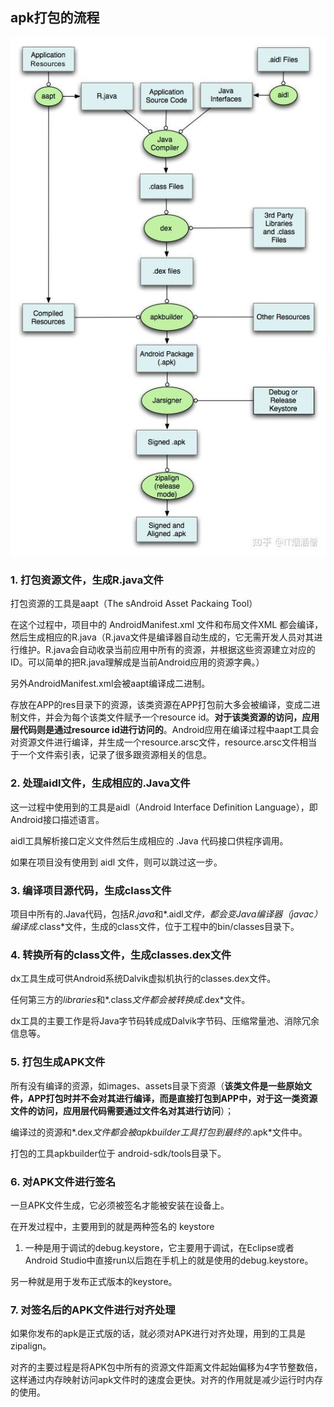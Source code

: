## apk打包的流程

![78](media/78.png)



### **1. 打包资源文件，生成R.java文件**

打包资源的工具是aapt（The sAndroid Asset Packaing Tool）

在这个过程中，项目中的 AndroidManifest.xml 文件和布局文件XML 都会编译，然后生成相应的R.java（R.java文件是编译器自动生成的，它无需开发人员对其进行维护。R.java会自动收录当前应用中所有的资源，并根据这些资源建立对应的ID。可以简单的把R.java理解成是当前Android应用的资源字典。）

另外AndroidManifest.xml会被aapt编译成二进制。

存放在APP的res目录下的资源，该类资源在APP打包前大多会被编译，变成二进制文件，并会为每个该类文件赋予一个resource id。**对于该类资源的访问，应用层代码则是通过resource id进行访问的**。Android应用在编译过程中aapt工具会对资源文件进行编译，并生成一个resource.arsc文件，resource.arsc文件相当于一个文件索引表，记录了很多跟资源相关的信息。

### **2. 处理aidl文件，生成相应的.Java文件**

这一过程中使用到的工具是aidl（Android Interface Definition Language），即Android接口描述语言。

aidl工具解析接口定义文件然后生成相应的 .Java 代码接口供程序调用。

如果在项目没有使用到 aidl 文件，则可以跳过这一步。

### **3. 编译项目源代码，生成class文件**

项目中所有的.Java代码，包括*R.java*和*.aidl*文件，都会变Java编译器（javac）编译成*.class*文件，生成的class文件，位于工程中的bin/classes目录下。

### **4. 转换所有的class文件，生成classes.dex文件**

dx工具生成可供Android系统Dalvik虚拟机执行的classes.dex文件。

任何第三方的*libraries*和*.class*文件都会被转换成*.dex*文件。

dx工具的主要工作是将Java字节码转成成Dalvik字节码、压缩常量池、消除冗余信息等。

### **5. 打包生成APK文件**

所有没有编译的资源，如images、assets目录下资源（**该类文件是一些原始文件，APP打包时并不会对其进行编译，而是直接打包到APP中，对于这一类资源文件的访问，应用层代码需要通过文件名对其进行访问**）；

编译过的资源和*.dex*文件都会被apkbuilder工具打包到最终的*.apk*文件中。

打包的工具apkbuilder位于 android-sdk/tools目录下。

### **6. 对APK文件进行签名**

一旦APK文件生成，它必须被签名才能被安装在设备上。

在开发过程中，主要用到的就是两种签名的 keystore

1. 一种是用于调试的debug.keystore，它主要用于调试，在Eclipse或者Android Studio中直接run以后跑在手机上的就是使用的debug.keystore。

另一种就是用于发布正式版本的keystore。

### **7. 对签名后的APK文件进行对齐处理**

如果你发布的apk是正式版的话，就必须对APK进行对齐处理，用到的工具是zipalign。

对齐的主要过程是将APK包中所有的资源文件距离文件起始偏移为4字节整数倍，这样通过内存映射访问apk文件时的速度会更快。对齐的作用就是减少运行时内存的使用。